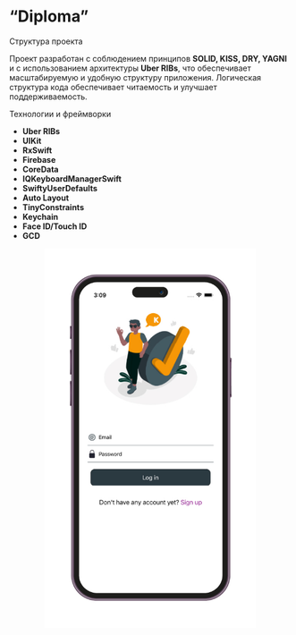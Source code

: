 # “Diploma”


Структура проекта

Проект разработан с соблюдением принципов **SOLID, KISS, DRY, YAGNI** 
и с использованием архитектуры **Uber RIBs**, что обеспечивает масштабируемую 
и удобную структуру приложения. 
Логическая структура кода обеспечивает читаемость и улучшает поддерживаемость.

Технологии и фреймворки

-   **Uber RIBs**
-    **UIKit**
-    **RxSwift**
-    **Firebase**
-    **CoreData**
-    **IQKeyboardManagerSwift**
-    **SwiftyUserDefaults**
-    **Auto Layout**
-    **TinyConstraints**
-    **Keychain**
-    **Face ID/Touch ID**
-    **GCD**

<p align="center" width="75%">
<img width="75%" src ="./01.jpg"
<img width="75%" src ="./02.jpg"
  </p>

